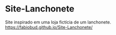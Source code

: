 # Site-Lanchonete
Site inspirado em uma loja fictícia  de um lanchonete.
https://fabiobud.github.io/Site-Lanchonete/
